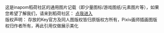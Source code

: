 这是inapom稻荷社区的通用图片记载（即少量图标/游戏图纸/元素图片等），如果您希望了解我们，请来到稻荷社区：
<a target="blank" href="https://inapom.com">点我进入</a>
<br/>
版权声明：
存放的Key官方及同人图版权皆归原版权方所有，Pixiv画师插画图版权归作者所有，再此引用仅做展示美化